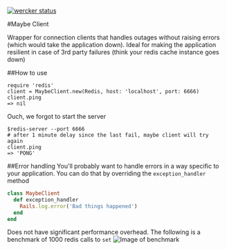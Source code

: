 [![wercker status](https://app.wercker.com/status/6fae9d612ce512dbdfff1146042d65fc/m "wercker status")](https://app.wercker.com/project/bykey/6fae9d612ce512dbdfff1146042d65fc)

#Maybe Client

Wrapper for connection clients that handles outages without raising errors (which would take the application down). Ideal for making the application resilient in case of 3rd party failures (think your redis cache instance goes down)

##How to use

```
require 'redis'
client = MaybeClient.new(Redis, host: 'localhost', port: 6666)
client.ping
=> nil
```

Ouch, we forgot to start the server

```
$redis-server --port 6666
# after 1 minute delay since the last fail, maybe client will try again
client.ping
=> 'PONG'
```

##Error handling
You'll probably want to handle errors in a way specific to your application. You can do that by overriding the `exception_handler` method

```ruby
class MaybeClient
  def exception_handler
    Rails.log.error('Bad things happened')
  end
end
```

Does not have significant performance overhead. The following is a benchmark of 1000 redis calls to `set`
![Image of benchmark](https://raw.githubusercontent.com/renra/ruby-maybe_client/master/maybe_client_benchmark_1000.png)
